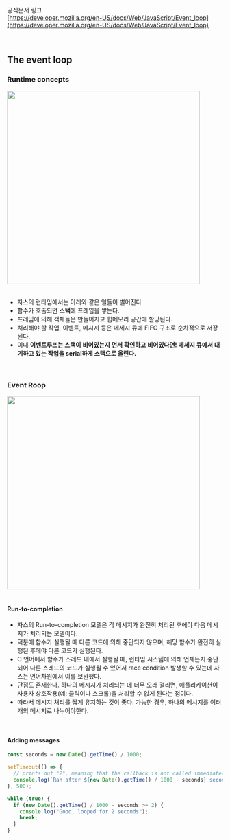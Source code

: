공식문서 링크<br/>
[https://developer.mozilla.org/en-US/docs/Web/JavaScript/Event_loop](https://developer.mozilla.org/en-US/docs/Web/JavaScript/Event_loop)

<br/>

## The event loop

### Runtime concepts

<img src="https://github.com/suojae3/javascript_docs/assets/126137760/ce0fa8f1-fdf9-4721-8dcb-e129655f0b6d" width="450">

<br/>
<br/>

- 자스의 런타임에서는 아래와 같은 일들이 벌어진다
- 함수가 호출되면 **스택**에 프레임을 쌓는다.
- 프레임에 의해 객체들은 만들어지고 힙메모리 공간에 할당된다.
- 처리해야 할 작업, 이벤트, 메시지 등은 메세지 큐에 FIFO 구조로 순차적으로 저장된다.
- 이때 **이벤트루프는 스택이 비어있는지 먼저 확인하고 비어있다면! 메세지 큐에서 대기하고 있는 작업을 serial하게 스택으로 올린다.**

<br/>

### Event Roop

<img src="https://github.com/suojae3/javascript_docs/assets/126137760/a66d4081-952c-40b0-8ab8-1191fcfe52e7" width="450">

<br/>
<br/>

#### Run-to-completion
- 자스의 Run-to-completion 모델은 각 메시지가 완전히 처리된 후에야 다음 메시지가 처리되는 모델이다.
- 덕분에 함수가 실행될 때 다른 코드에 의해 중단되지 않으며, 해당 함수가 완전히 실행된 후에야 다른 코드가 실행된다.
- C 언어에서 함수가 스레드 내에서 실행될 때, 런타임 시스템에 의해 언제든지 중단되어 다른 스레드의 코드가 실행될 수 있어서 race condition 발생할 수 있는데 자스는 언어차원에서 이를 보완했다.
- 단점도 존재한다. 하나의 메시지가 처리되는 데 너무 오래 걸리면, 애플리케이션이 사용자 상호작용(예: 클릭이나 스크롤)을 처리할 수 없게 된다는 점이다.
- 따라서 메시지 처리를 짧게 유지하는 것이 좋다. 가능한 경우, 하나의 메시지를 여러 개의 메시지로 나누어야한다.

<br/>

#### Adding messages

```javascript
const seconds = new Date().getTime() / 1000;

setTimeout(() => {
  // prints out "2", meaning that the callback is not called immediately after 500 milliseconds.
  console.log(`Ran after ${new Date().getTime() / 1000 - seconds} seconds`);
}, 500);

while (true) {
  if (new Date().getTime() / 1000 - seconds >= 2) {
    console.log("Good, looped for 2 seconds");
    break;
  }
}
```









